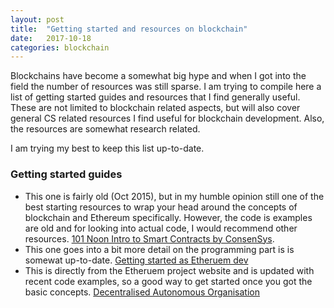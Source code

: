 ```yaml
---
layout: post
title:  "Getting started and resources on blockchain"
date:   2017-10-18
categories: blockchain
---
```


Blockchains have become a somewhat big hype and when I got into the field the number of resources was still sparse. I am trying to compile here a list of getting started guides and resources that I find generally useful. These are not limited to blockchain related aspects, but will also cover general CS related resources I find useful for blockchain development. Also, the resources are somewhat research related.

I am trying my best to keep this list up-to-date.

### Getting started guides
- This one is fairly old (Oct 2015), but in my humble opinion still one of the best starting resources to wrap your head around the concepts of blockchain and Ethereum specifically. However, the code is examples are old and for looking into actual code, I would recommend other resources. [101 Noon Intro to Smart Contracts by ConsenSys](https://medium.com/@ConsenSys/a-101-noob-intro-to-programming-smart-contracts-on-ethereum-695d15c1dab4).
- This one goes into a bit more detail on the programming part is is somewat up-to-date. [Getting started as Etheruem dev](https://hackernoon.com/getting-started-as-an-ethereum-web-developer-9a2a4ab47baf)
- This is directly from the Etheruem project website and is updated with recent code examples, so a good way to get started once you got the basic concepts. [Decentralised Autonomous Organisation](https://ethereum.org/dao)

